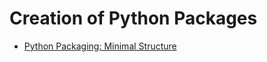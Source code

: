 # Creation of Python Packages

- [Python Packaging: Minimal Structure](https://python-packaging.readthedocs.io/en/latest/minimal.html)

